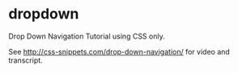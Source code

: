 dropdown
========

Drop Down Navigation Tutorial using CSS only. 

See http://css-snippets.com/drop-down-navigation/ for video and transcript. 
